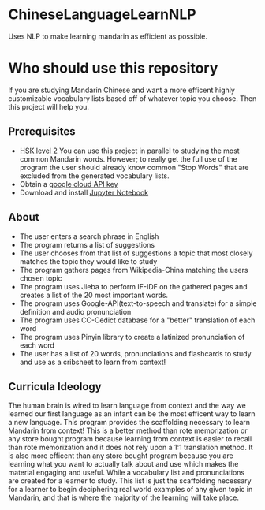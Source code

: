 # ChineseLanguageLearnNLP
Uses NLP to make learning mandarin as efficient as possible.
# Who should use this repository
If you are studying Mandarin Chinese and want a more efficent highly customizable vocabulary lists based off of whatever topic you choose. Then this project will help you.  
## Prerequisites
-  [HSK level 2](https://www.digmandarin.com/hsk-1-vocabulary-list.html) You can use this project in parallel to studying the most common Mandarin words. However; to really get the full use of the program the user should already know common "Stop Words" that are excluded from the generated vocabulary lists.
- Obtain a [google cloud API key](https://cloud.google.com/docs/authentication/api-keys)
- Download and install [Jupyter Notebook](https://jupyter.readthedocs.io/en/latest/install.html)
## About
- The user enters a search phrase in English
- The program returns a list of suggestions 
- The user chooses from that list of suggestions a topic that most closely matches the topic they would like to study 
- The program gathers pages from Wikipedia-China matching the users chosen topic
- The program uses Jieba to perform IF-IDF on the gathered pages and creates a list of the 20 most important words.
- The program uses Google-API(text-to-speech and translate) for a simple definition and audio pronunciation
- The program uses CC-Cedict database for a "better" translation of each word
- The program uses Pinyin library to create a latinized pronunciation of each word
- The user has a list of 20 words, pronunciations and flashcards to study and use as a cribsheet to learn from context!
## Curricula Ideology
The human brain is wired to learn language from context and the way we learned our first language as an infant can be the most efficent way to learn a new language.  This program provides the scaffolding necessary to learn Mandarin from context!  This is a better method than rote memorization or any store bought program because learning from context is easier to recall than rote memorization and it does not rely upon a 1:1 translation method.  It is also more efficent than any store bought program because you are learning what you want to actually talk about and use which makes the material engaging and useful.  While a vocabulary list and pronunciations are created for a learner to study. This list is just the scaffolding necessary for a learner to begin deciphering real world examples of any given topic in Mandarin, and that is where the majority of the learning will take place.  
